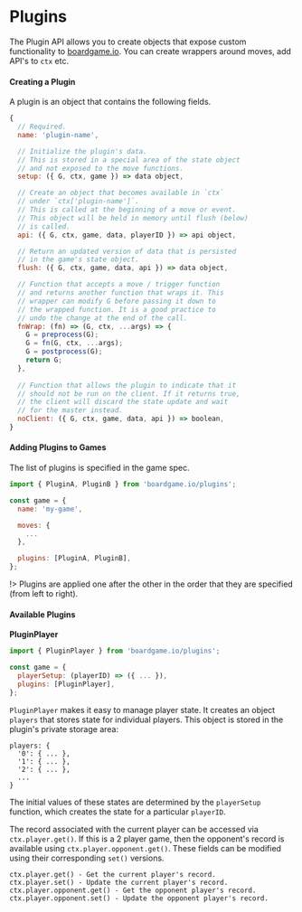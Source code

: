 # Plugins

The Plugin API allows you to create objects that expose
custom functionality to [boardgame.io](https://boardgame.io/).
You can create wrappers around moves, add API's to `ctx` etc.

#### Creating a Plugin

A plugin is an object that contains the following fields.

```js
{
  // Required.
  name: 'plugin-name',

  // Initialize the plugin's data.
  // This is stored in a special area of the state object
  // and not exposed to the move functions.
  setup: ({ G, ctx, game }) => data object,

  // Create an object that becomes available in `ctx`
  // under `ctx['plugin-name']`.
  // This is called at the beginning of a move or event.
  // This object will be held in memory until flush (below)
  // is called.
  api: ({ G, ctx, game, data, playerID }) => api object,

  // Return an updated version of data that is persisted
  // in the game's state object.
  flush: ({ G, ctx, game, data, api }) => data object,

  // Function that accepts a move / trigger function
  // and returns another function that wraps it. This
  // wrapper can modify G before passing it down to
  // the wrapped function. It is a good practice to
  // undo the change at the end of the call.
  fnWrap: (fn) => (G, ctx, ...args) => {
    G = preprocess(G);
    G = fn(G, ctx, ...args);
    G = postprocess(G);
    return G;
  },
  
  // Function that allows the plugin to indicate that it
  // should not be run on the client. If it returns true,
  // the client will discard the state update and wait
  // for the master instead.
  noClient: ({ G, ctx, game, data, api }) => boolean,
}
```

#### Adding Plugins to Games

The list of plugins is specified in the game spec.

```js
import { PluginA, PluginB } from 'boardgame.io/plugins';

const game = {
  name: 'my-game',

  moves: {
    ...
  },

  plugins: [PluginA, PluginB],
};
```

!> Plugins are applied one after the other in the order
that they are specified (from left to right).

#### Available Plugins

**PluginPlayer**

```js
import { PluginPlayer } from 'boardgame.io/plugins';

const game = {
  playerSetup: (playerID) => ({ ... }),
  plugins: [PluginPlayer],
};
```

`PluginPlayer` makes it easy to manage player state.
It creates an object `players` that
stores state for individual players.  This object is
stored in the plugin's private storage area:

```
players: {
  '0': { ... },
  '1': { ... },
  '2': { ... },
  ...
}
```

The initial values of these states are determined by the `playerSetup` function, which creates the state for a particular `playerID`.

The record associated with the current player can be accessed
via `ctx.player.get()`. If this is a 2 player game,
then the opponent's record is available using `ctx.player.opponent.get()`. These fields can be modified using their corresponding
`set()` versions.

```
ctx.player.get() - Get the current player's record.
ctx.player.set() - Update the current player's record.
ctx.player.opponent.get() - Get the opponent player's record.
ctx.player.opponent.set() - Update the opponent player's record.
```
